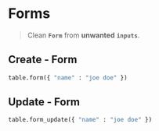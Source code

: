 # Forms

> Clean **`Form`** from **unwanted** **`inputs`**.

## **Create** - Form

```python
table.form({ "name" : "joe doe" })
```

## **Update** - Form

```python
table.form_update({ "name" : "joe doe" })
```
